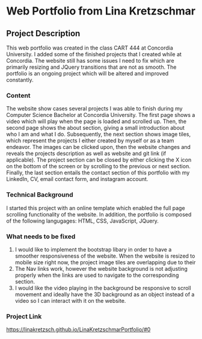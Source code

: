 # Web Portfolio from Lina Kretzschmar

## Project Description
This web portfolio was created in the class CART 444 at Concordia University. I added some of the finished projects that I created while at Concordia. 
The website still has some issues I need to fix which are primarily resizing and JQuery transitions that are not as smooth. The portfolio is an ongoing project which will be altered and improved constantly. 

### Content
The website show cases several projects I was able to finish during my Computer Science Bachelor at Concordia University. The first page shows a video which will play when the page is loaded and scrolled up. Then, the second page shows the about section, giving a small introduction about who I am and what I do. Subsequently, the next section shows image tiles, which represent the projects I either created by myself or as a team endeavor. The images can be clicked upon, then the website changes and reveals the projects description as well as website and git link (if applicable). The project section can be closed by either clicking the X icon on the bottom of the screen or by scrolling to the previous or next section. Finally, the last section entails the contact section of this portfolio with my LinkedIn, CV, email contact form, and instagram account. 

### Technical Background
I started this project with an online template which enabled the full page scrolling functionality of the website. In addition, the portfolio is composed of the following langugages: HTML, CSS, JavaScript, JQuery. 

### What needs to be fixed
1. I would like to implement the bootstrap libary in order to have a smoother responsiveness of the website. When the website is resized to mobile size right now, the project image tiles are overlapping due to their 
2. The Nav links work, however the website background is not adjusting properly when the links are used to navigate to the corresponding section.
3. I would like the video playing in the background be responsive to scroll movement and ideally have the 3D background as an object instead of a video so I can interact with it on the website. 

### Project Link 
https://linakretzsch.github.io/LinaKretzschmarPortfolio/#0
